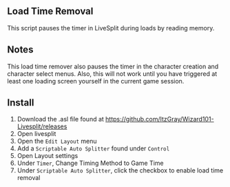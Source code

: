 ## Load Time Removal
This script pauses the timer in LiveSplit during loads by reading memory.

## Notes
This load time remover also pauses the timer in the character creation and character select menus.
Also, this will not work until you have triggered at least one loading screen yourself in the current game session.

## Install
1. Download the .asl file found at https://github.com/ItzGray/Wizard101-Livesplit/releases
2. Open livesplit
3. Open the `Edit Layout` menu 
4. Add a `Scriptable Auto Splitter` found under `Control`
5. Open Layout settings
6. Under `Timer`, Change Timing Method to Game Time
7. Under `Scriptable Auto Splitter`, click the checkbox to enable load time removal
